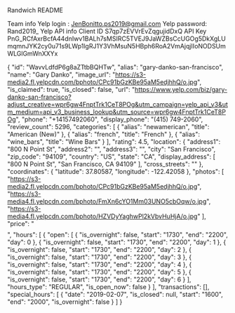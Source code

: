 Randwich README

Team info
Yelp login : JenBonitto.ps2019@gmail.com
Yelp password: Rand2019_
Yelp API info
Client ID
S7qp7zEVVrEvZqgujidDxQ
API Key
PnG_RCfAxrBcfA44dnIwv1BALh7sMSIRC5TVEJ9JaWZBsCcUGOg5DkXgLUmqmnJYK2cy0u71s9LWp1lgRJ1Y3VhMsuN5HBph6RoA2VmAjqjIIoNODSUmWLGlGmWnXXYx


{
  "id": "WavvLdfdP6g8aZTtbBQHTw",
  "alias": "gary-danko-san-francisco",
  "name": "Gary Danko",
  "image_url": "https://s3-media2.fl.yelpcdn.com/bphoto/CPc91bGzKBe95aM5edjhhQ/o.jpg",
  "is_claimed": true,
  "is_closed": false,
  "url": "https://www.yelp.com/biz/gary-danko-san-francisco?adjust_creative=wpr6gw4FnptTrk1CeT8POg&utm_campaign=yelp_api_v3&utm_medium=api_v3_business_lookup&utm_source=wpr6gw4FnptTrk1CeT8POg",
  "phone": "+14157492060",
  "display_phone": "(415) 749-2060",
  "review_count": 5296,
  "categories": [
    {
      "alias": "newamerican",
      "title": "American (New)"
    },
    {
      "alias": "french",
      "title": "French"
    },
    {
      "alias": "wine_bars",
      "title": "Wine Bars"
    }
  ],
  "rating": 4.5,
  "location": {
    "address1": "800 N Point St",
    "address2": "",
    "address3": "",
    "city": "San Francisco",
    "zip_code": "94109",
    "country": "US",
    "state": "CA",
    "display_address": [
      "800 N Point St",
      "San Francisco, CA 94109"
    ],
    "cross_streets": ""
  },
  "coordinates": {
    "latitude": 37.80587,
    "longitude": -122.42058
  },
  "photos": [
    "https://s3-media2.fl.yelpcdn.com/bphoto/CPc91bGzKBe95aM5edjhhQ/o.jpg",
    "https://s3-media4.fl.yelpcdn.com/bphoto/FmXn6cYO1Mm03UNO5cbOqw/o.jpg",
    "https://s3-media4.fl.yelpcdn.com/bphoto/HZVDyYaghwPl2kVbvHuHjA/o.jpg"
  ],
  "price": "$$$$",
  "hours": [
    {
      "open": [
        {
          "is_overnight": false,
          "start": "1730",
          "end": "2200",
          "day": 0
        },
        {
          "is_overnight": false,
          "start": "1730",
          "end": "2200",
          "day": 1
        },
        {
          "is_overnight": false,
          "start": "1730",
          "end": "2200",
          "day": 2
        },
        {
          "is_overnight": false,
          "start": "1730",
          "end": "2200",
          "day": 3
        },
        {
          "is_overnight": false,
          "start": "1730",
          "end": "2200",
          "day": 4
        },
        {
          "is_overnight": false,
          "start": "1730",
          "end": "2200",
          "day": 5
        },
        {
          "is_overnight": false,
          "start": "1730",
          "end": "2200",
          "day": 6
        }
      ],
      "hours_type": "REGULAR",
      "is_open_now": false
    }
  ],
  "transactions": [],
  "special_hours": [
    {
      "date": "2019-02-07",
      "is_closed": null,
      "start": "1600",
      "end": "2000",
      "is_overnight": false
    }
  ]
}